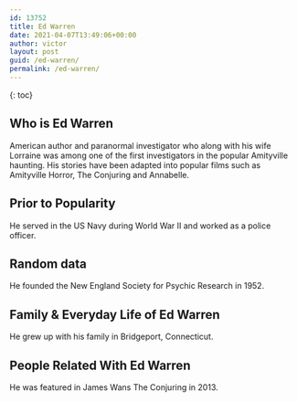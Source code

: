 ```yaml
---
id: 13752
title: Ed Warren
date: 2021-04-07T13:49:06+00:00
author: victor
layout: post
guid: /ed-warren/
permalink: /ed-warren/
---
```



{: toc}


## Who is Ed Warren



American author and paranormal investigator who along with his wife Lorraine was among one of the first investigators in the popular Amityville haunting. His stories have been adapted into popular films such as Amityville Horror, The Conjuring and Annabelle.

                
                
                
## Prior to Popularity



He served in the US Navy during World War II and worked as a police officer.

                
                
                
## Random data



He founded the New England Society for Psychic Research in 1952.

                
                
                
## Family & Everyday Life of Ed Warren



He grew up with his family in Bridgeport, Connecticut.

                
                
                
## People Related With Ed Warren



He was featured in James Wans The Conjuring in 2013.

                
              
            
          
          
          